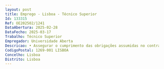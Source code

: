 ```yaml
--- 
layout: post
title: Emprego - Lisboa - Técnico Superior
Id: 133315
Ref: OE202502/1241
DataAbertura: 2025-02-28
DataFecho: 2025-03-17
Trabalho: Técnico Superior
Empregador: Universidade Aberta
Descricao: • Assegurar o cumprimento das obrigações assumidas no contrato programa de financiamento do projeto, decorrente do Plano de Recuperação e Resiliência  • Planear e calendarizar as atividades e tarefas previstas no projeto desenvolvendo o cronograma de atividades e a planificação de tarefas  • Executar e monitorizar os cronogramas de atividades e tarefas, adaptando as medidas preventivas e ou corretivas que se revelem necessárias  • Monitorizar a execução do orçamento aprovado, adaptando as medidas preventivas e ou corretivas que se revelem necessárias  • Apresentar à entidade financiadora, os pedidos de pagamento regulamentarmente previstos  • Assegurar a monitorização global do projeto bem como o reporte dos indicadores contratualizados à entidade financiadora  • Proceder à análise dos problemas relacionados com o projeto  • Acautelar a publicitação do financiamento, atividades e resultados obtidos, de acordo com o disposto na legislação nacional e comunitária aplicável  • Assegurar a disponibilização atempada e nas condições solicitadas de toda a informação requerida pela entidade financiadora e pelas entidades de controlo e de auditoria  • Conservar em suporte digital, a totalidade dos dados relativos à realização do investimento durante o prazo fixado na legislação nacional e comunitária aplicável e respeitando o Regulamento Geral sobre a Proteção de Dados  • Analisar, com a equipa afeta ao projeto, as soluções possíveis para os problemas encontrados no decurso da gestão do projeto  • Assegurar e promover a colaboração com outros serviços ou departamentos da Universidade  • Promover reuniões regulares para avaliação e acompanhamento da equipa do projeto, de acordo com a estrutura de Governance definida no projeto e aprovada pela entidade financiadora  • Proceder à elaboração de relatórios financeiros, intercalares e finais.
CodigoPostal: 1269-001 LISBOA
Concelho: Lisboa
Distrito: Lisboa
--- 
```

